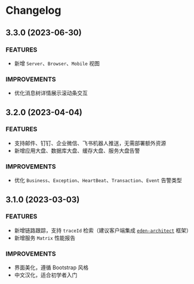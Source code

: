 # Changelog

## 3.3.0 (2023-06-30)

### FEATURES

- 新增 `Server`、`Browser`、`Mobile` 视图

### IMPROVEMENTS

- 优化消息树详情展示滚动条交互

## 3.2.0 (2023-04-04)

### FEATURES

- 支持邮件、钉钉、企业微信、飞书机器人推送，无需部署额外资源
- 新增应用大盘、数据库大盘、缓存大盘、服务大盘告警

### IMPROVEMENTS

- 优化 `Business`、`Exception`、`HeartBeat`、`Transaction`、`Event` 告警类型

## 3.1.0 (2023-03-03)

### FEATURES

- 新增链路跟踪，支持 `traceId` 检索（建议客户端集成 [`eden-architect`](https://github.com/shiyindaxiaojie/eden-architect.git) 框架）
- 新增服务 `Matrix` 性能报告

### IMPROVEMENTS

- 界面美化，遵循 Bootstrap 风格
- 中文汉化，适合初学者入门
